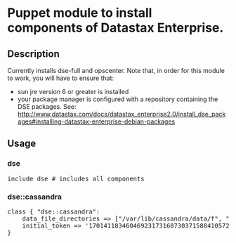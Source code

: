# Puppet module to install components of Datastax Enterprise.

## Description
Currently installs dse-full and opscenter.
Note that, in order for this module to work, you will have to ensure that:
* sun jre version 6 or greater is installed
* your package manager is configured with a repository containing the
  DSE packages.  See: http://www.datastax.com/docs/datastax_enterprise2.0/install_dse_packages#installing-datastax-enterprise-debian-packages

## Usage

### dse
<pre>
include dse # includes all components
</pre>

### dse::cassandra
<pre>
class { "dse::cassandra":
	data_file_directories => ["/var/lib/cassandra/data/f", "/var/lib/cassandra/data/g", ...],
	initial_token => '17014118346046923173168730371588410572',
}
</pre>

